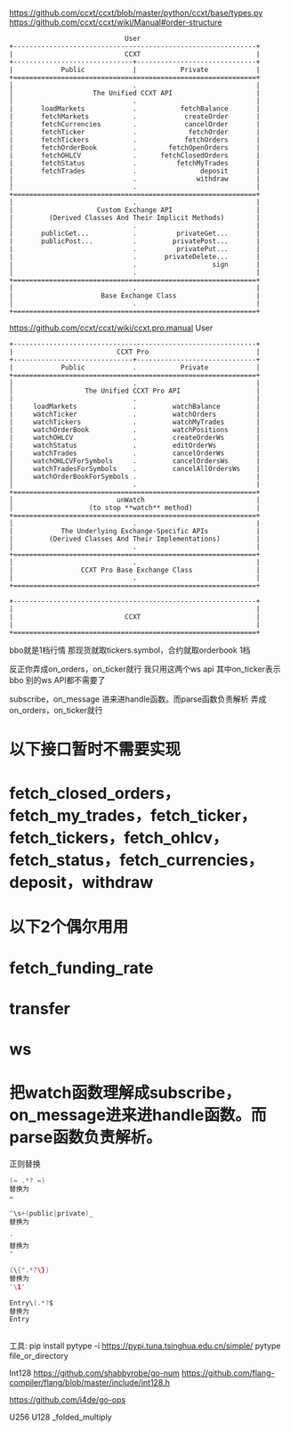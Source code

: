 https://github.com/ccxt/ccxt/blob/master/python/ccxt/base/types.py
https://github.com/ccxt/ccxt/wiki/Manual#order-structure

                                 User
    +-------------------------------------------------------------+
    |                            CCXT                             |
    +------------------------------+------------------------------+
    |            Public            |           Private            |
    +=============================================================+
    │                              .                              |
    │                    The Unified CCXT API                     |
    │                              .                              |
    |       loadMarkets            .           fetchBalance       |
    |       fetchMarkets           .            createOrder       |
    |       fetchCurrencies        .            cancelOrder       |
    |       fetchTicker            .             fetchOrder       |
    |       fetchTickers           .            fetchOrders       |
    |       fetchOrderBook         .        fetchOpenOrders       |
    |       fetchOHLCV             .      fetchClosedOrders       |
    |       fetchStatus            .          fetchMyTrades       |
    |       fetchTrades            .                deposit       |
    |                              .               withdraw       |
    │                              .                              |
    +=============================================================+
    │                              .                              |
    |                     Custom Exchange API                     |
    |         (Derived Classes And Their Implicit Methods)        |
    │                              .                              |
    |       publicGet...           .          privateGet...       |
    |       publicPost...          .         privatePost...       |
    |                              .          privatePut...       |
    |                              .       privateDelete...       |
    |                              .                   sign       |
    │                              .                              |
    +=============================================================+
    │                              .                              |
    |                      Base Exchange Class                    |
    │                              .                              |
    +=============================================================+


https://github.com/ccxt/ccxt/wiki/ccxt.pro.manual
                                 User

    +-------------------------------------------------------------+
    |                          CCXT Pro                           |
    +------------------------------+------------------------------+
    |            Public            .           Private            |
    +=============================================================+
    │                              .                              |
    │                  The Unified CCXT Pro API                   |
    |                              .                              |
    |     loadMarkets              .         watchBalance         |
    |     watchTicker              .         watchOrders          |
    |     watchTickers             .         watchMyTrades        |
    |     watchOrderBook           .         watchPositions       |
    |     watchOHLCV               .         createOrderWs        |
    |     watchStatus              .         editOrderWs          |
    |     watchTrades              .         cancelOrderWs        |
    │     watchOHLCVForSymbols     .         cancelOrdersWs       |
    │     watchTradesForSymbols    .         cancelAllOrdersWs    |
    │     watchOrderBookForSymbols .                              |
    │                              .                              |
    +=============================================================+
    │                          unWatch                            |
    │                   (to stop **watch** method)                |
    +=============================================================+
    │                              .                              |
    |            The Underlying Exchange-Specific APIs            |
    |         (Derived Classes And Their Implementations)         |
    │                              .                              |
    +=============================================================+
    │                              .                              |
    |                 CCXT Pro Base Exchange Class                |
    │                              .                              |
    +=============================================================+

    +-------------------------------------------------------------+
    |                                                             |
    |                            CCXT                             |
    |                                                             |
    +=============================================================+

bbo就是1档行情
那现货就取tickers.symbol，合约就取orderbook 1档

反正你弄成on_orders，on_ticker就行
我只用这两个ws api
其中on_ticker表示bbo
别的ws API都不需要了

subscribe，on_message
进来进handle函数。而parse函数负责解析
弄成on_orders，on_ticker就行


# 以下接口暂时不需要实现
# fetch_closed_orders，fetch_my_trades，fetch_ticker，fetch_tickers，fetch_ohlcv，fetch_status，fetch_currencies，deposit，withdraw

# 以下2个偶尔用用
# fetch_funding_rate
# transfer

# ws
# 把watch函数理解成subscribe，on_message进来进handle函数。而parse函数负责解析。



正则替换
```c
(= .*? =)
替换为
=

^\s+(public|private)_
替换为

'
替换为
"

(\{".*?\})
替换为
'\1'

Entry\(.*?$
替换为
Entry
    
```


工具:
pip install pytype -i https://pypi.tuna.tsinghua.edu.cn/simple/
pytype file_or_directory

Int128
https://github.com/shabbyrobe/go-num
https://github.com/flang-compiler/flang/blob/master/include/int128.h


https://github.com/i4de/go-ops

U256
U128
_folded_multiply